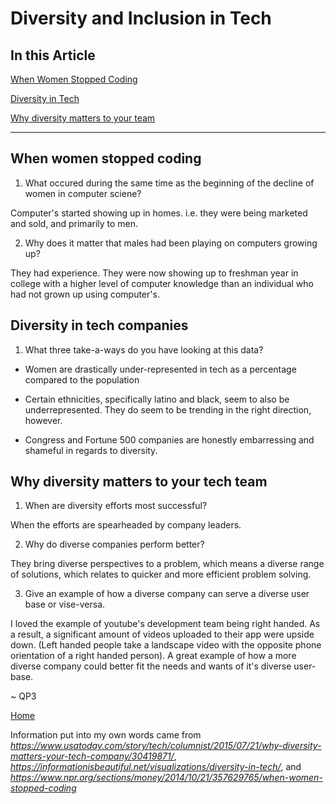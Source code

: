 # Diversity and Inclusion in Tech

## In this Article

[When Women Stopped Coding](#topic1)

[Diversity in Tech](#topic2)

[Why diversity matters to your team](#topic3)

---

<a name="topic1"></a>

## When women stopped coding

1. What occured during the same time as the beginning of the decline of women in computer sciene?

  Computer's started showing up in homes. i.e. they were being marketed and sold, and primarily to men.

2. Why does it matter that males had been playing on computers growing up?

  They had experience. They were now showing up to freshman year in college with a higher level of computer knowledge than an individual who had not grown up using computer's.

<a name="topic2"></a>

## Diversity in tech companies

1. What three take-a-ways do you have looking at this data?

  * Women are drastically under-represented in tech as a percentage compared to the population

  * Certain ethnicities, specifically latino and black, seem to also be underrepresented. They do seem to be trending in the right direction, however.

  * Congress and Fortune 500 companies are honestly embarressing and shameful in regards to diversity.

<a name="topic3"></a>

## Why diversity matters to your tech team

1. When are diversity efforts most successful?

When the efforts are spearheaded by company leaders.

2. Why do diverse companies perform better?

They bring diverse perspectives to a problem, which means a diverse range of solutions, which relates to quicker and more efficient problem solving.

3. Give an example of how a diverse company can serve a diverse user base or vise-versa.

I loved the example of youtube's development team being right handed. As a result, a significant amount of videos uploaded to their app were upside down. (Left handed people take a landscape video with the opposite phone orientation of a right handed person). A great example of how a more diverse company could better fit the needs and wants of it's diverse user-base.

~ QP3

[Home](../README.md)

Information put into my own words came from *https://www.usatoday.com/story/tech/columnist/2015/07/21/why-diversity-matters-your-tech-company/30419871/*, *https://informationisbeautiful.net/visualizations/diversity-in-tech/*, and *https://www.npr.org/sections/money/2014/10/21/357629765/when-women-stopped-coding*

